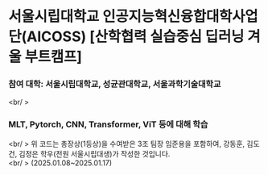 # 서울시립대학교 인공지능혁신융합대학사업단(AICOSS) [산학협력 실습중심 딥러닝 겨울 부트캠프]
### 참여 대학: 서울시립대학교, 성균관대학교, 서울과학기술대학교   
<br/ >
### MLT, Pytorch, CNN, Transformer, ViT 등에 대해 학습   
<br/ >
위 코드는 총장상(1등상)을 수여받은 3조 팀장 임준용을 포함하여, 강동훈, 김도건, 김정은 학우(전원 서울시립대생)가 작성한 것입니다.   
<br/ >
(2025.01.08~2025.01.17)
